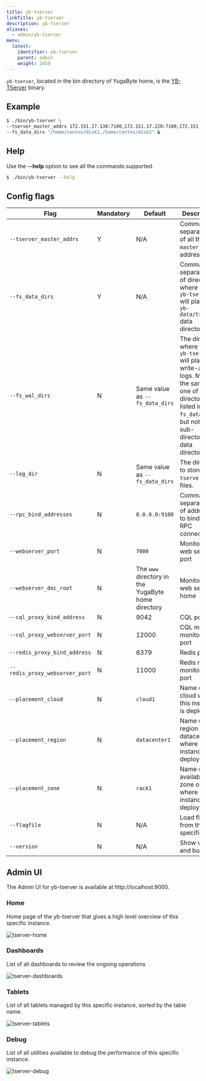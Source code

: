 ```yaml
---
title: yb-tserver
linkTitle: yb-tserver
description: yb-tserver
aliases:
  - admin/yb-tserver
menu:
  latest:
    identifier: yb-tserver
    parent: admin
    weight: 2450
---
```


`yb-tserver`, located in the bin directory of YugaByte home, is the [YB-TServer](../../architecture/concepts/universe/#yb-tserver) binary.

## Example

```{.sh .copy .separator-dollar}
$ ./bin/yb-tserver \
--tserver_master_addrs 172.151.17.130:7100,172.151.17.220:7100,172.151.17.140:7100 \
--fs_data_dirs "/home/centos/disk1,/home/centos/disk2" &
```

## Help 

Use the **-\-help** option to see all the commands supported.

```{.sh .copy .separator-dollar}
$ ./bin/yb-tserver --help
```

## Config flags

Flag | Mandatory | Default | Description 
----------------------|------|---------|------------------------
`--tserver_master_addrs` | Y | N/A  |Comma-separated list of all the `yb-master` RPC addresses.  
`--fs_data_dirs` | Y | N/A | Comma-separated list of directories where the `yb-tserver` will place it's `yb-data/tserver` data directory. 
`--fs_wal_dirs`| N | Same value as `--fs_data_dirs` | The directory where the `yb-tserver` will place its write-ahead logs. May be the same as one of the directories listed in `--fs_data_dirs`, but not a sub-directory of a data directory. 
`--log_dir`| N | Same value as `--fs_data_dirs`   | The directory to store `yb-tserver` log files.  
`--rpc_bind_addresses`| N |`0.0.0.0:9100` | Comma-separated list of addresses to bind to for RPC connections.
`--webserver_port`| N | `7000` | Monitoring web server port
`--webserver_doc_root`| N | The `www` directory in the YugaByte home directory | Monitoring web server home
`--cql_proxy_bind_address`| N | 9042 | CQL port
`--cql_proxy_webserver_port`| N | 12000 | CQL metrics monitoring port
`--redis_proxy_bind_address`| N | 6379  | Redis port
`--redis_proxy_webserver_port`| N | 11000 | Redis metrics monitoring port
`--placement_cloud`| N |`cloud1`  | Name of the cloud where this instance is deployed
`--placement_region`| N |`datacenter1`  | Name of the region or datacenter where this instance is deployed
`--placement_zone`| N |`rack1`  | Name of the availability zone or rack where this instance is deployed
`--flagfile`| N | N/A  | Load flags from the specified file.
`--version` | N | N/A | Show version and build info


## Admin UI

The Admin UI for yb-tserver is available at http://localhost:9000.

### Home 

Home page of the yb-tserver that gives a high level overview of this specific instance.

![tserver-home](/images/admin/tserver-home.png)

### Dashboards 

List of all dashboards to review the ongoing operations 

![tserver-dashboards](/images/admin/tserver-dashboards.png)

### Tablets 

List of all tablets managed by this specific instance, sorted by the table name.

![tserver-tablets](/images/admin/tserver-tablets.png)

### Debug

List of all utilities available to debug the performance of this specific instance.

![tserver-debug](/images/admin/tserver-debug.png)